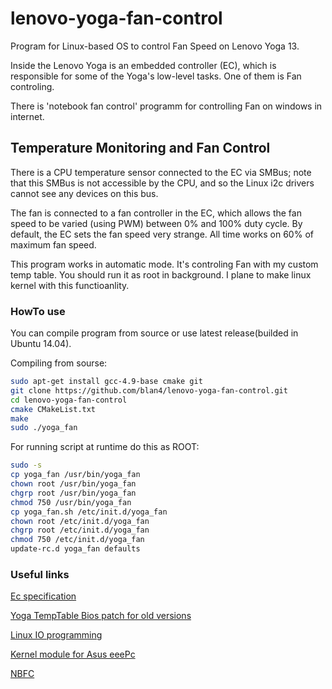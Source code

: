 lenovo-yoga-fan-control
=======================

Program for Linux-based OS to control Fan Speed on Lenovo Yoga 13. 

Inside the Lenovo Yoga is an embedded controller (EC), which is responsible for some of the Yoga's low-level tasks. One of them is Fan controling.

There is 'notebook fan control'  programm for controlling Fan on windows in internet.

## Temperature Monitoring and Fan Control

There is a CPU temperature sensor connected to the EC via SMBus; note that this SMBus is not accessible by the CPU, and so the Linux i2c drivers cannot see any devices on this bus.

The fan is connected to a fan controller in the EC, which allows the fan speed to be varied (using PWM) between 0% and 100% duty cycle. By default, the EC sets the fan speed very strange. All time works on 60% of maximum fan speed.

This program works in automatic mode. It's controling Fan with my custom temp table. You should run it as root in background. I plane to make linux kernel with this functioanlity. 

### HowTo use

You can compile program from source or use latest release(builded in Ubuntu 14.04).

Compiling from sourse:
```bash
sudo apt-get install gcc-4.9-base cmake git
git clone https://github.com/blan4/lenovo-yoga-fan-control.git
cd lenovo-yoga-fan-control
cmake CMakeList.txt
make
sudo ./yoga_fan
```

For running script at runtime do this as ROOT:
```bash
sudo -s
cp yoga_fan /usr/bin/yoga_fan
chown root /usr/bin/yoga_fan
chgrp root /usr/bin/yoga_fan
chmod 750 /usr/bin/yoga_fan
cp yoga_fan.sh /etc/init.d/yoga_fan
chown root /etc/init.d/yoga_fan
chgrp root /etc/init.d/yoga_fan
chmod 750 /etc/init.d/yoga_fan
update-rc.d yoga_fan defaults
```

### Useful links

[Ec specification](http://wiki.laptop.org/go/Ec_specification)

[Yoga TempTable Bios patch for old versions](https://forums.lenovo.com/t5/Idea-Windows-based-Tablets-and/Yoga-13-Fan-Noise/ta-p/1065093)

[Linux IO programming](http://www.tldp.org/HOWTO/IO-Port-Programming.html)

[Kernel module for Asus eeePc](https://code.google.com/p/eeepc-linux/wiki/EmbeddedController)

[NBFC](http://www.computerbase.de/forum/showthread.php?t=1070494)
